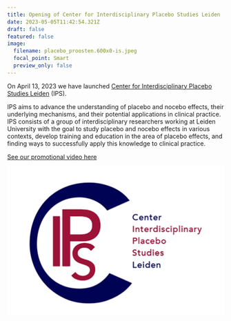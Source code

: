 ```yaml
---
title: Opening of Center for Interdisciplinary Placebo Studies Leiden
date: 2023-05-05T11:42:54.321Z
draft: false
featured: false
image:
  filename: placebo_proosten.600x0-is.jpeg
  focal_point: Smart
  preview_only: false
---
```

On April 13, 2023 we have launched [](www.ipsplacebo.com)[Center for Interdisciplinary Placebo Studies Leiden](www.ipsplacebo.com)[](www.ipsplacebo.com) (IPS). 

IPS aims to advance the understanding of placebo and nocebo effects, their underlying mechanisms, and their potential applications in clinical practice. IPS consists of a group of interdisciplinary researchers working at Leiden University with the goal to study placebo and nocebo effects in various contexts, develop training and education in the area of placebo effects, and finding ways to successfully apply this knowledge to clinical practice. 

[S﻿ee our promotional video here](<https://www.youtube.com/watch?v=Z2x5odvtTk4>)

![](logo.png)